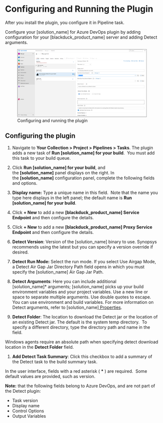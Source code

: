 # Configuring and Running the Plugin
After you install the plugin, you configure it in Pipeline task.

Configure your [solution_name] for Azure DevOps plugin by adding configuration for your [blackduck_product_name] server and adding Detect arguments.

   <figure>
    <img src="../azureplugin/images/configuringplugin.png"
         alt="Configuring plugin">
    <figcaption>Configuring and running the plugin</figcaption>
</figure>

## Configuring the plugin

1. Navigate to **Your Collection > Project > Pipelines > Tasks**. The plugin adds a new task of **Run [solution_name] for your build**. 
   You must add this task to your build queue. 
1. Click **Run [solution_name] for your build**, and the **[solution_name]** panel displays on the right. In the **[solution_name]** configuration panel, complete the following fields and options.
1. **Display name:** Type a unique name in this field.  Note that the name you type here displays in the left panel; the default name is **Run [solution_name] for your build**.
1. Click **+ New** to add a new **[blackduck_product_name] Service Endpoint** and then configure the details.
1. Click **+ New** to add a new **[blackduck_product_name] Proxy Service Endpoint** and then configure the details.
1. **Detect Version**: Version of the [solution_name] binary to use. Synopsys recommends using the latest but you can specify a version override if desired.
1. **Detect Run Mode:** Select the run mode. If you select Use Airgap Mode, a Detect Air Gap Jar Directory Path field opens in which you must specify the [solution_name] Air Gap Jar Path.
1. **Detect Arguments**: Here you can include additional [solution_name]* arguments; [solution_name] picks up your build environment variables and your project variables. Use a new line or space to separate multiple arguments. Use double quotes to escape. You can use environment and build variables.
For more information on Detect arguments, refer to [solution_name][ Properties](../../properties/configuration/overview.md).

1. **Detect Folder**: The location to download the Detect jar or the location of an existing Detect jar. The default is the system temp directory.  To specify a different directory, type the directory path and name in the field.

Windows agents require an absolute path when specifying detect download location in the **Detect Folder** field.

1. **Add Detect Task Summary**: Click this checkbox to add a summary of the Detect task to the build summary task.


In the user interface, fields with a red asterisk ( **\*** ) are required.  Some default values are provided, such as version.

**Note:** that the following fields belong to Azure DevOps, and are not part of the Detect plugin:

- Task version
- Display name
- Control Options
- Output Variables
